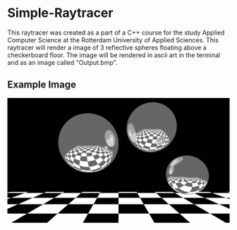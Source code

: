 # Simple-Raytracer

This raytracer was created as a part of a C++ course for the study Applied Computer Science at the Rotterdam University of Applied Sciences.
This raytracer will render a image of 3 reflective spheres floating above a checkerboard floor.
The image will be rendered in ascii art in the terminal and as an image called "Output.bmp".

## Example Image

![Screenshot](./assets/Output.bmp)
